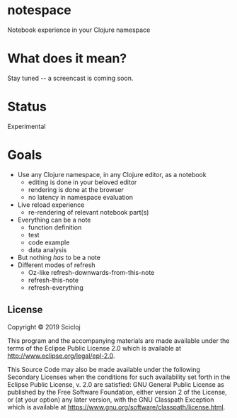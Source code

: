 # notespace

Notebook experience in your Clojure namespace

# What does it mean?
Stay tuned -- a screencast is coming soon.

# Status
Experimental

# Goals

* Use any Clojure namespace, in any Clojure editor, as a notebook
  * editing is done in your beloved editor
  * rendering is done at the browser
  * no latency in namespace evaluation
* Live reload experience
  * re-rendering of relevant notebook part(s)
* Everything can be a note
  * function definition
  * test
  * code example
  * data analysis
* But nothing *has* to be a note
* Different modes of refresh
  * Oz-like refresh-downwards-from-this-note
  * refresh-this-note
  * refresh-everything


## License

Copyright © 2019 Scicloj

This program and the accompanying materials are made available under the
terms of the Eclipse Public License 2.0 which is available at
http://www.eclipse.org/legal/epl-2.0.

This Source Code may also be made available under the following Secondary
Licenses when the conditions for such availability set forth in the Eclipse
Public License, v. 2.0 are satisfied: GNU General Public License as published by
the Free Software Foundation, either version 2 of the License, or (at your
option) any later version, with the GNU Classpath Exception which is available
at https://www.gnu.org/software/classpath/license.html.
